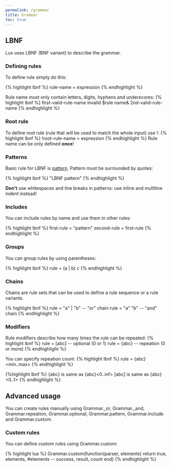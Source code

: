 ```yaml
---
permalink: /grammar
title: Grammar
toc: true
---
```


## LBNF

Lux uses LBNF (BNF variant) to describe the grammar.

### Defining rules

To define rule simply do this:

{% highlight lbnf %}
rule-name = expression
{% endhighlight %}

Rule name must only contain letters, digits, hyphens and underscores:
{% highlight lbnf %}
first-valid-rule-name
invalid $rule name&
2nd-valid-rule-name
{% endhighlight %}

### Root rule

To define root rule (rule that will be used to match the whole input) use !:
{% highlight lbnf %}
!root-rule-name = expression
{% endhighlight %}
Rule name can be only defined **once**!

### Patterns

Basic rule for LBNF is [pattern](https://www.lua.org/pil/20.2.html). Pattern must be surrounded by quotes:

{% highlight lbnf %}
"LBNF pattern"
{% endhighlight %}

**Don't** use whitespaces and line breaks in patterns: use inline and multiline indent instead!

### Includes

You can include rules by name and use them in other rules:

{% highlight lbnf %}
first-rule = "pattern"
second-rule = first-rule
{% endhighlight %}

### Groups

You can group rules by using parentheses:

{% highlight lbnf %}
rule = (a | b) c
{% endhighlight %}

### Chains

Chains are rule sets that can be used to define a rule sequence or a rule variants.

{% highlight lbnf %}
rule = "a" | "b" -- "or" chain
rule = "a" "b" -- "and" chain
{% endhighlight %}

### Modifiers

Rule modifiers describe how many times the rule can be repeated:
{% highlight lbnf %}
rule = [abc] -- optional (0 or 1)
rule = {abc} -- repeation (0 or more)
{% endhighlight %}

You can specify repeation count:
{% highlight lbnf %}
rule = {abc}<min..max>
{% endhighlight %}

{%highlight lbnf %}
{abc} is same as {abc}<0..inf>
[abc] is same as {abc}<0..1>
{% endhighlight %}

## Advanced usage

You can create rules manually using Grammar.\_or, Grammar.\_and, Grammar.repeation, Grammar.optional, Grammar.pattern, Grammar.include and Grammar.custom.

### Custom rules

You can define custom rules using Grammar.custom:

{% highlight lua %}
Grammar.custom(function(parser, elements)
    return true, elements, #elements -- success, result, count
end)
{% endhighlight %}
